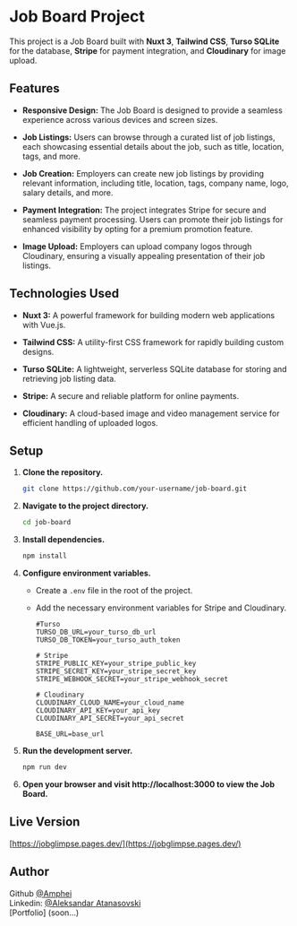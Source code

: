 # Job Board Project

This project is a Job Board built with **Nuxt 3**, **Tailwind CSS**, **Turso
SQLite** for the database, **Stripe** for payment integration, and
**Cloudinary** for image upload.

## Features

- **Responsive Design:** The Job Board is designed to provide a seamless
  experience across various devices and screen sizes.

- **Job Listings:** Users can browse through a curated list of job listings,
  each showcasing essential details about the job, such as title, location,
  tags, and more.

- **Job Creation:** Employers can create new job listings by providing relevant
  information, including title, location, tags, company name, logo, salary
  details, and more.

- **Payment Integration:** The project integrates Stripe for secure and seamless
  payment processing. Users can promote their job listings for enhanced
  visibility by opting for a premium promotion feature.

- **Image Upload:** Employers can upload company logos through Cloudinary,
  ensuring a visually appealing presentation of their job listings.

## Technologies Used

- **Nuxt 3:** A powerful framework for building modern web applications with
  Vue.js.

- **Tailwind CSS:** A utility-first CSS framework for rapidly building custom
  designs.

- **Turso SQLite:** A lightweight, serverless SQLite database for storing and
  retrieving job listing data.

- **Stripe:** A secure and reliable platform for online payments.

- **Cloudinary:** A cloud-based image and video management service for efficient
  handling of uploaded logos.

## Setup

1. **Clone the repository.**

   ```bash
   git clone https://github.com/your-username/job-board.git

   ```

2. **Navigate to the project directory.**

   ```bash
   cd job-board

   ```

3. **Install dependencies.**

   ```bash
   npm install

   ```

4. **Configure environment variables.**

   - Create a `.env` file in the root of the project.
   - Add the necessary environment variables for Stripe and Cloudinary.

     ```env
     #Turso
     TURSO_DB_URL=your_turso_db_url
     TURSO_DB_TOKEN=your_turso_auth_token

     # Stripe
     STRIPE_PUBLIC_KEY=your_stripe_public_key
     STRIPE_SECRET_KEY=your_stripe_secret_key
     STRIPE_WEBHOOK_SECRET=your_stripe_webhook_secret

     # Cloudinary
     CLOUDINARY_CLOUD_NAME=your_cloud_name
     CLOUDINARY_API_KEY=your_api_key
     CLOUDINARY_API_SECRET=your_api_secret

     BASE_URL=base_url
     ```

5. **Run the development server.**

   ```bash
   npm run dev

   ```

6. **Open your browser and visit http://localhost:3000 to view the Job Board.**

## Live Version

[https://jobglimpse.pages.dev/](https://jobglimpse.pages.dev/)

## Author

Github [@Amphei](https://github.com/Amphei) <br> Linkedin:
[@Aleksandar Atanasovski](https://www.linkedin.com/in/aleksandar-atanasovski-16b123263/)
<br> [Portfolio] (soon...)
